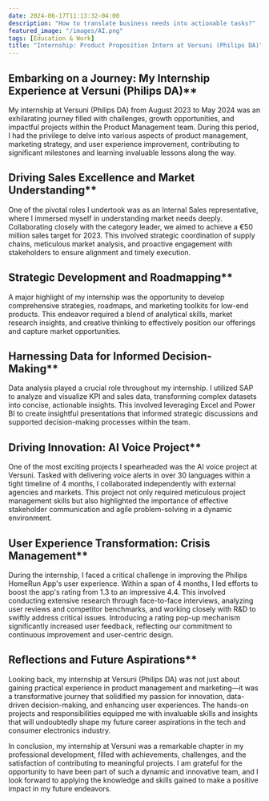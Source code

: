 ```yaml
---
date: 2024-06-17T11:13:32-04:00
description: "How to translate business needs into actionable tasks?"
featured_image: "/images/AI.png"
tags: [Education & Work]
title: "Internship: Product Proposition Intern at Versuni (Philips DA)"
---
```

## Embarking on a Journey: My Internship Experience at Versuni (Philips DA)**

My internship at Versuni (Philips DA) from August 2023 to May 2024 was an exhilarating journey filled with challenges, growth opportunities, and impactful projects within the Product Management team. During this period, I had the privilege to delve into various aspects of product management, marketing strategy, and user experience improvement, contributing to significant milestones and learning invaluable lessons along the way.
<!--more-->
## Driving Sales Excellence and Market Understanding**

One of the pivotal roles I undertook was as an Internal Sales representative, where I immersed myself in understanding market needs deeply. Collaborating closely with the category leader, we aimed to achieve a €50 million sales target for 2023. This involved strategic coordination of supply chains, meticulous market analysis, and proactive engagement with stakeholders to ensure alignment and timely execution.

## Strategic Development and Roadmapping**

A major highlight of my internship was the opportunity to develop comprehensive strategies, roadmaps, and marketing toolkits for low-end products. This endeavor required a blend of analytical skills, market research insights, and creative thinking to effectively position our offerings and capture market opportunities.

## Harnessing Data for Informed Decision-Making**

Data analysis played a crucial role throughout my internship. I utilized SAP to analyze and visualize KPI and sales data, transforming complex datasets into concise, actionable insights. This involved leveraging Excel and Power BI to create insightful presentations that informed strategic discussions and supported decision-making processes within the team.

## Driving Innovation: AI Voice Project**

One of the most exciting projects I spearheaded was the AI voice project at Versuni. Tasked with delivering voice alerts in over 30 languages within a tight timeline of 4 months, I collaborated independently with external agencies and markets. This project not only required meticulous project management skills but also highlighted the importance of effective stakeholder communication and agile problem-solving in a dynamic environment.

## User Experience Transformation: Crisis Management**

During the internship, I faced a critical challenge in improving the Philips HomeRun App's user experience. Within a span of 4 months, I led efforts to boost the app's rating from 1.3 to an impressive 4.4. This involved conducting extensive research through face-to-face interviews, analyzing user reviews and competitor benchmarks, and working closely with R&D to swiftly address critical issues. Introducing a rating pop-up mechanism significantly increased user feedback, reflecting our commitment to continuous improvement and user-centric design.

## Reflections and Future Aspirations**

Looking back, my internship at Versuni (Philips DA) was not just about gaining practical experience in product management and marketing—it was a transformative journey that solidified my passion for innovation, data-driven decision-making, and enhancing user experiences. The hands-on projects and responsibilities equipped me with invaluable skills and insights that will undoubtedly shape my future career aspirations in the tech and consumer electronics industry.

In conclusion, my internship at Versuni was a remarkable chapter in my professional development, filled with achievements, challenges, and the satisfaction of contributing to meaningful projects. I am grateful for the opportunity to have been part of such a dynamic and innovative team, and I look forward to applying the knowledge and skills gained to make a positive impact in my future endeavors.

